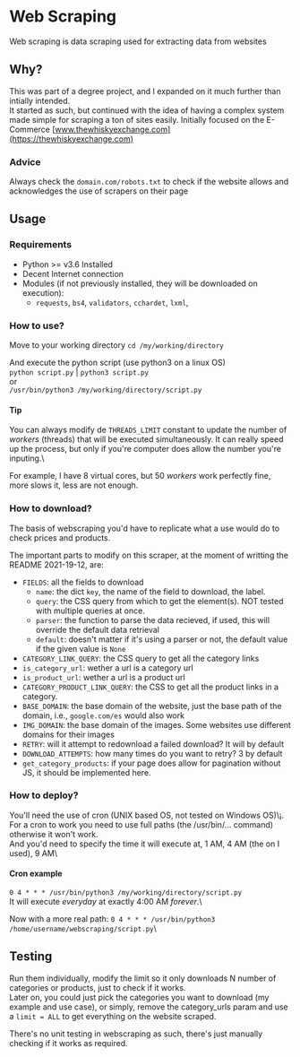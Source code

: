 # Web Scraping #
Web scraping is data scraping used for extracting data from websites

## Why?
This was part of a degree project, and I expanded on it much further than intially intended.
<br />
It started as such, but continued with the idea of having a complex system made simple for scraping a ton of sites easily. Initially focused on the E-Commerce [www.thewhiskyexchange.com](https://thewhiskyexchange.com)

### Advice
Always check the `domain.com/robots.txt` to check if the website allows and acknowledges the use of scrapers on their page

## Usage
### Requirements
- Python >= v3.6 Installed
- Decent Internet connection
- Modules (if not previously installed, they will be downloaded on execution):
  - `requests`, `bs4`, `validators`, `cchardet`, `lxml`,

### How to use? 
Move to your working directory
`cd /my/working/directory`

And execute the python script (use python3 on a linux OS)\
`python script.py` | `python3 script.py`\
or\
`/usr/bin/python3 /my/working/directory/script.py`

#### Tip
You can always modify de `THREADS_LIMIT` constant to update the number of *workers* (threads) that will be executed simultaneously. It can really speed up the process, but only if you're computer does allow the number you're inputing.\

For example, I have 8 virtual cores, but 50 *workers* work perfectly fine, more slows it, less are not enough.

### How to download?
The basis of webscraping you'd have to replicate what a use would do to check prices and products.

The important parts to modify on this scraper, at the moment of writting the README 2021-19-12, are:
- `FIELDS`: all the fields to download
  - `name`: the dict `key`, the name of the field to download, the label.
  - `query`: the CSS query from which to get the element(s). NOT tested with multiple queries at once.
  - `parser`: the function to parse the data recieved, if used, this will override the default data retrieval
  - `default`: doesn't matter if it's using a parser or not, the default value if the given value is `None`
- `CATEGORY_LINK_QUERY`: the CSS query to get all the category links
- `is_category_url`: wether a url is a category url
- `is_product_url`: wether a url is a product url
- `CATEGORY_PRODUCT_LINK_QUERY`: the CSS to get all the product links in a category.
- `BASE_DOMAIN`: the base domain of the website, just the base path of the domain, i.e., `google.com/es` would also work
- `IMG_DOMAIN`: the base domain of the images. Some websites use different domains for their images
- `RETRY`: will it attempt to redownload a failed download? It will by default
- `DOWNLOAD_ATTEMPTS`: how many times do you want to retry? 3 by default
- `get_category_products`: if your page does allow for pagination without JS, it should be implemented here.

### How to deploy?
You'll need the use of cron (UNIX based OS, not tested on Windows OS)\¡. For a cron to work you need to use full paths (the /usr/bin/... command) otherwise it won't work.
\
And you'd need to specify the time it will execute at, 1 AM, 4 AM (the on I used), 9 AM\

#### Cron example
`0 4 * * * /usr/bin/python3 /my/working/directory/script.py`\
It will execute *everyday* at exactly 4:00 AM *forever*.\

Now with a more real path:
`0 4 * * * /usr/bin/python3 /home/username/webscraping/script.py`\

## Testing
Run them individually, modify the limit so it only downloads N number of categories or products, just to check if it works.\
Later on, you could just pick the categories you want to download (my example and use case), or simply, remove the category_urls param and use a `limit = ALL` to get everything on the website scraped.

There's no unit testing in webscraping as such, there's just manually checking if it works as required.